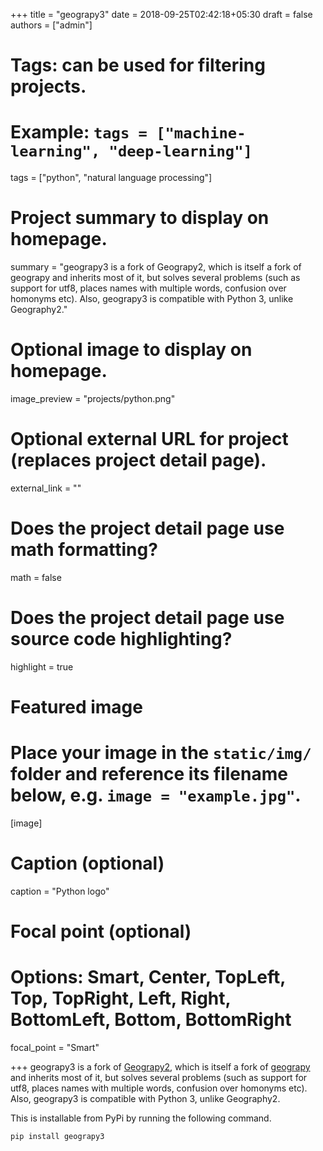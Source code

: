 +++
title = "geograpy3"
date = 2018-09-25T02:42:18+05:30
draft = false
authors = ["admin"]

# Tags: can be used for filtering projects.
# Example: `tags = ["machine-learning", "deep-learning"]`
tags = ["python", "natural language processing"]

# Project summary to display on homepage.
summary = "geograpy3 is a fork of Geograpy2, which is itself a fork of geograpy and inherits most of it, but solves several problems (such as support for utf8, places names with multiple words, confusion over homonyms etc). Also, geograpy3 is compatible with Python 3, unlike Geography2."

# Optional image to display on homepage.
image_preview = "projects/python.png"

# Optional external URL for project (replaces project detail page).
external_link = ""

# Does the project detail page use math formatting?
math = false

# Does the project detail page use source code highlighting?
highlight = true

# Featured image
# Place your image in the `static/img/` folder and reference its filename below, e.g. `image = "example.jpg"`.
[image]
  # Caption (optional)
  caption = "Python logo"
  
  # Focal point (optional)
  # Options: Smart, Center, TopLeft, Top, TopRight, Left, Right, BottomLeft, Bottom, BottomRight
  focal_point = "Smart"

+++
geograpy3 is a fork of [Geograpy2](https://github.com/Corollarium/geograpy2), which is itself a fork of [geograpy](https://github.com/ushahidi/geograpy) and inherits most of it, but solves several problems (such as support for utf8, places names with multiple words, confusion over homonyms etc). Also, geograpy3 is compatible with Python 3, unlike Geography2.

This is installable from PyPi by running the following command.

`pip install geograpy3`